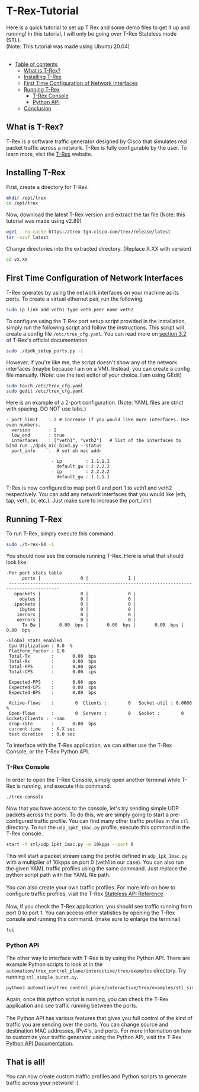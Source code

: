 # T-Rex-Tutorial
Here is a quick tutorial to set up T Rex and some demo files to get it up and running! In this tutorial, I will only be going over T-Rex Stateless mode (STL). <br>
(Note: This tutorial was made using Ubuntu 20.04)
<br><br>

- [Table of contents](README.md)
    - [What is T-Rex?](#What-is-T-Rex)
    - [Installing T-Rex](#Installing-T-Rex)
    - [First Time Configuration of Network Interfaces](#First-Time-Configuration-of-Network-Interfaces)
    - [Running T-Rex](#Running-T-Rex)
        - [T-Rex Console](#T-Rex-Console)
        - [Python API](#Python-API)
    - [Conclusion](#That-is-all!)

## What is T-Rex?
T-Rex is a software traffic generator designed by Cisco that simulates real packet traffic across a network. T-Rex is fully configurable by the user. To learn more, visit the [T-Rex](https://trex-tgn.cisco.com) website. 

## Installing T-Rex
First, create a directory for T-Rex.
```sh
mkdir /opt/trex
cd /opt/trex
```

Now, download the latest T-Rex version and extract the tar file (Note: this tutorial was made using v2.89)
```sh 
wget --no-cache https://trex-tgn.cisco.com/trex/release/latest
tar -xzvf latest
```

Change directories into the extracted directory. (Replace X.XX with version)
```sh
cd vX.XX
```

## First Time Configuration of Network Interfaces
T-Rex operates by using the network interfaces on your machine as its ports. To create a virtual ethernet pair, run the following.
```sh
sudo ip link add veth1 type veth peer name veth2
```

To configure using the T-Rex port setup script provided in the installation, simply run the following script and follow the instructions. This script will create a config file `/etc/trex_cfg.yaml`. You can read more on [section 3.2](https://trex-tgn.cisco.com/trex/doc/trex_manual.html#_script_for_creating_config_file) of T-Rex's official documentation
```sh
sudo ./dpdk_setup_ports.py -i
```
However, if you're like me, the script doesn't show any of the network interfaces (maybe because I am on a VM). Instead, you can create a config file manually. (Note: use the text editor of your choice. I am using GEdit)
```sh
sudo touch /etc/trex_cfg.yaml
sudo gedit /etc/trex_cfg.yaml
```
Here is an example of a 2-port configuration. (Note: YAML files are strict with spacing. DO NOT use tabs.)
```
- port_limit    : 2 # Increase if you would like more interfaces. Use even numbers.
  version       : 2
  low_end       : true
  interfaces    : ["veth1", "veth2"]   # list of the interfaces to bind run ./dpdk_nic_bind.py --status
  port_info     :  # set eh mac addr

                 - ip         : 1.1.1.1
                   default_gw : 2.2.2.2
                 - ip         : 2.2.2.2
                   default_gw : 1.1.1.1
```
T-Rex is now configured to map port 0 and port 1 to veth1 and veth2 respectively. You can add any network interfaces that you would like (eth, tap, veth, br, etc.). Just make sure to increase the port_limit

## Running T-Rex
To run T-Rex, simply execute this command.
```sh
sudo ./t-rex-64 -i
```
You should now see the console running T-Rex. Here is what that should look like.
```
-Per port stats table 
      ports |               0 |               1 | 
 -----------------------------------------------------------------------------------------
   opackets |               0 |               0 |
     obytes |               0 |               0 |  
   ipackets |               0 |               0 |  
     ibytes |               0 |               0 | 
    ierrors |               0 |               0 | 
    oerrors |               0 |               0 | 
      Tx Bw |       0.00  bps |       0.00  bps |       0.00  bps |       0.00  bps 

-Global stats enabled 
 Cpu Utilization : 0.0  %
 Platform_factor : 1.0  
 Total-Tx        :       0.00  bps  
 Total-Rx        :       0.00  bps  
 Total-PPS       :       0.00  pps  
 Total-CPS       :       0.00  cps  

 Expected-PPS    :       0.00  pps  
 Expected-CPS    :       0.00  cps  
 Expected-BPS    :       0.00  bps  

 Active-flows    :        0  Clients :        0   Socket-util : 0.0000 %    
 Open-flows      :        0  Servers :        0   Socket :        0 Socket/Clients :  -nan 
 drop-rate       :       0.00  bps   
 current time    : X.X sec  
 test duration   : 0.0 sec  
 ```
 To interface with the T-Rex application, we can either use the T-Rex Console, or the T-Rex Python API.
 ### T-Rex Console
 In order to open the T-Rex Console, simply open another terminal while T-Rex is running, and execute this command.
 ```sh
 ./trex-console
 ```
 Now that you have access to the console, let's try sending simple UDP packets across the ports. To do this, we are simply going to start a pre-configured traffic profile. You can find many other traffic profiles in the `stl` directory. To run the `udp_1pkt_1mac.py` profile, execute this command in the T-Rex console.
 ```sh
start -f stl/udp_1pkt_1mac.py -m 10kpps --port 0
 ```
 This will start a packet stream using the profile defined in `udp_1pk_1mac.py` with a multiplier of 10kpps on port 0 (veth1 in our case). You can also run the given YAML traffic profiles using the same command. Just replace the python script path with the YAML file path. 
 <br><br>
 You can also create your own traffic profiles. For more info on how to configure traffic profiles, visit the T-Rex [Stateless API Reference](https://trex-tgn.cisco.com/trex/doc/cp_stl_docs/api/index.html)
 <br><br>
Now, if you check the T-Rex application, you should see traffic running from port 0 to port 1. You can access other statistics by opening the T-Rex console and running this command. (make sure to enlarge the terminal)
```sh
tui
```

 ### Python API
 The other way to interface with T-Rex is by using the Python API. There are example Python scripts to look at in the `automation/trex_control_plane/interactive/trex/examples` directory. Try running `stl_simple_burst.py`.
 ```sh
 python3 automation/trex_control_plane/interactive/trex/examples/stl_simple_burst.py
 ```
 Again, once this python script is running, you can check the T-Rex application and see traffic running between the ports.
 <br><br>
 The Python API has various features that gives you full control of the kind of traffic you are sending over the ports. You can change source and destination MAC addresses, IPv4's, and ports. For more information on how to customize your traffic generator using the Python API, visit the T-Rex [Python API Documentation](https://trex-tgn.cisco.com/trex/doc/cp_stl_docs/api/client_code.html).

 ## That is all!
 You can now create custom traffic profiles and Python scripts to generate traffic across your network! :)